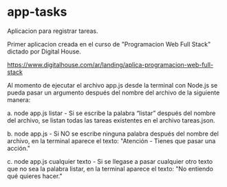 # app-tasks
Aplicacion para registrar tareas.

Primer aplicacion creada en el curso de "Programacion Web Full Stack" dictado por Digital House.

https://www.digitalhouse.com/ar/landing/aplica-programacion-web-full-stack

Al momento de ejecutar el archivo app.js desde la terminal con Node.js se pueda pasar un argumento después del nombre del archivo de la
siguiente manera:

  a. node app.js listar -
     Si se escribe la palabra “listar” después del nombre del archivo, se listan todas las tareas existentes en el archivo tareas.json.
     
  b. node app.js -
     Si NO se escribe ninguna palabra después del nombre del archivo, en la terminal aparece el texto: 
     "Atención - Tienes que pasar una acción."
     
  c. node app.js cualquier texto -
     Si se llegase a pasar cualquier otro texto que no sea la palabra listar, en la terminal aparece el texto: 
     "No entiendo qué quieres hacer."
